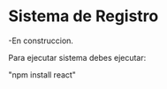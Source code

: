 <h1>Sistema de Registro</h1>

-En construccion.

Para ejecutar sistema debes ejecutar:

"npm install react"
